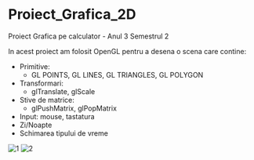 # Proiect_Grafica_2D

Proiect Grafica pe calculator - Anul 3 Semestrul 2

In acest proiect am folosit OpenGL pentru a desena o scena care contine:
  - Primitive:
    - GL POINTS, GL LINES, GL TRIANGLES, GL POLYGON
  - Transformari:
    - glTranslate, glScale
  - Stive de matrice:
    - glPushMatrix, glPopMatrix
  - Input: mouse, tastatura
  - Zi/Noapte
  - Schimarea tipului de vreme
  
![1](https://user-images.githubusercontent.com/63007797/178423457-9c57578b-392a-4dd4-8b71-186457fa7543.jpg)
![2](https://user-images.githubusercontent.com/63007797/178423473-96c714c6-b86f-4486-8808-f02970a11123.jpg)

